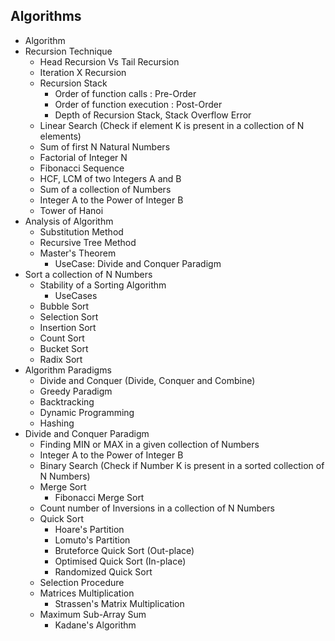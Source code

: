## Algorithms

* Algorithm
* Recursion Technique
  * Head Recursion Vs Tail Recursion
  * Iteration X Recursion
  * Recursion Stack
    * Order of function calls : Pre-Order
    * Order of function execution : Post-Order
    * Depth of Recursion Stack, Stack Overflow Error
  * Linear Search (Check if element K is present in a collection of N elements)
  * Sum of first N Natural Numbers
  * Factorial of Integer N
  * Fibonacci Sequence
  * HCF, LCM of two Integers A and B
  * Sum of a collection of Numbers
  * Integer A to the Power of Integer B
  * Tower of Hanoi
* Analysis of Algorithm
  * Substitution Method
  * Recursive Tree Method
  * Master's Theorem
    * UseCase: Divide and Conquer Paradigm
* Sort a collection of N Numbers
  * Stability of a Sorting Algorithm
    * UseCases
  * Bubble Sort
  * Selection Sort
  * Insertion Sort
  * Count Sort
  * Bucket Sort
  * Radix Sort
* Algorithm Paradigms
  * Divide and Conquer (Divide, Conquer and Combine)
  * Greedy Paradigm
  * Backtracking
  * Dynamic Programming
  * Hashing
* Divide and Conquer Paradigm
  * Finding MIN or MAX in a given collection of Numbers
  * Integer A to the Power of Integer B
  * Binary Search (Check if Number K is present in a sorted collection of N Numbers)
  * Merge Sort
    * Fibonacci Merge Sort
  * Count number of Inversions in a collection of N Numbers
  * Quick Sort
    * Hoare's Partition
    * Lomuto's Partition
    * Bruteforce Quick Sort (Out-place)
    * Optimised Quick Sort (In-place)
    * Randomized Quick Sort
  * Selection Procedure
  * Matrices Multiplication
    * Strassen's Matrix Multiplication
  * Maximum Sub-Array Sum
    * Kadane's Algorithm